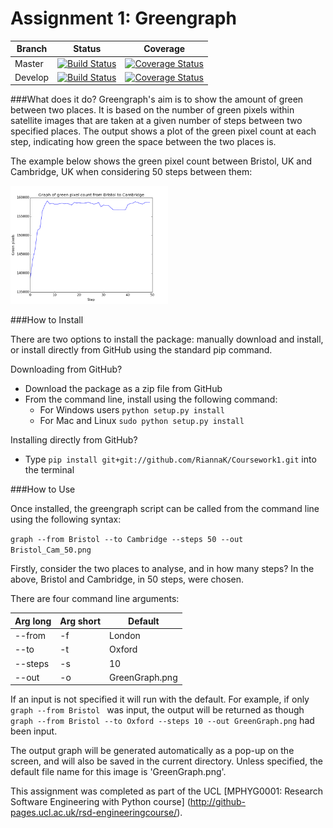 Assignment 1: Greengraph
========================

| Branch | Status | Coverage | 
| ------ | ------ | -------- |
| Master |[![Build Status](https://travis-ci.org/RiannaK/Coursework1.svg?branch=master)](https://travis-ci.org/RiannaK/Coursework1)| [![Coverage Status](https://coveralls.io/repos/github/RiannaK/Coursework1/badge.svg?branch=master)](https://coveralls.io/github/RiannaK/Coursework1?branch=master) |
| Develop |[![Build Status](https://travis-ci.org/RiannaK/Coursework1.svg?branch=develop)](https://travis-ci.org/RiannaK/Coursework1)| [![Coverage Status](https://coveralls.io/repos/github/RiannaK/Coursework1/badge.svg?branch=develop)](https://coveralls.io/github/RiannaK/Coursework1?branch=develop) |

###What does it do?
Greengraph's aim is to show the amount of green between two places. It is based on the number of green pixels within satellite images that are taken at a given number of steps between two specified places. The output shows a plot of the green pixel count at each step, indicating how green the space between the two places is. 

The example below shows the green pixel count between Bristol, UK and Cambridge, UK when considering 50 steps between them:

<img src="https://github.com/RiannaK/Coursework1/blob/master/Resources/Bristol_Cam_50.png" alt="Sample output from greengraph script" width="50%" height="50%"/>

###How to Install

There are two options to install the package: manually download and install, or install directly from GitHub using the standard pip command.

Downloading from GitHub?
 
 * Download the package as a zip file from GitHub
 * From the command line, install using the following command:
	- For Windows users ```python setup.py install```
	- For Mac and Linux ```sudo python setup.py install```
 
Installing directly from GitHub?
 
 * Type ```pip install git+git://github.com/RiannaK/Coursework1.git``` into the terminal


###How to Use

Once installed, the greengraph script can be called from the command line using the following syntax:

```graph --from Bristol --to Cambridge --steps 50 --out Bristol_Cam_50.png```

Firstly, consider the two places to analyse, and in how many steps? In the above, Bristol and Cambridge, in 50 steps, were chosen.

There are four command line arguments:

| Arg long | Arg short |    Default     | 
| -------- | ----------| -------------- |
| --from   |   -f      | London         | 
| --to     |   -t      | Oxford         | 
| --steps  |   -s      | 10             | 
| --out    |   -o      | GreenGraph.png | 


If an input is not specified it will run with the default. 
For example, if only ```graph --from Bristol ``` was input, the output will be returned as though ```graph --from Bristol --to Oxford --steps 10 --out GreenGraph.png``` had been input.

The output graph will be generated automatically as a pop-up on the screen, and will also be saved in the current directory. Unless specified, the default file name for this image is 'GreenGraph.png'.

This assignment was completed as part of the UCL [MPHYG0001: Research Software Engineering with Python course] (http://github-pages.ucl.ac.uk/rsd-engineeringcourse/).
